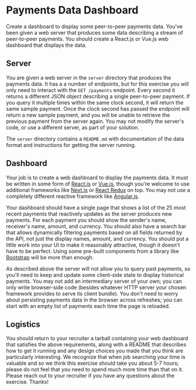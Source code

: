 # Payments Data Dashboard

Create a dashboard to display some peer-to-peer payments data.  You've been given a web server that produces some data describing a stream of peer-to-peer payments.  You should create a React.js or Vue.js web dashboard that displays the data.


## Server

You are given a web server in the `server` directory that produces the payments data.  It has a a number of endpoints, but for this exercise you will only need to interact with the `GET /payments` endpoint.  Every second it returns a different JSON object describing a single peer-to-peer payment.  If you query it multiple times within the same clock second, it will return the same sample payment.  Once the clock second has passed the endpoint will return a new sample payment, and you will be unable to retrieve the previous payment from the server again.  You may not modify the server's code, or use a different server, as part of your solution.

The `server` directory contains a `README.md` with documentation of the data format and instructions for getting the server running.


## Dashboard

Your job is to create a web dashboard to display the payments data.  It must be written in some form of [React.js](https://reactjs.org/) or [Vue.js](https://vuejs.org/), though you're welcome to use additional frameworks like [Next.js](https://nextjs.org/) or [React Redux](https://react-redux.js.org/) on top.  You may not use a completely different reactive framework like [Angular.js](https://angularjs.org/).

Your dashboard should have a single page that shows a list of the 25 most recent payments that reactively updates as the server produces new payments.  For each payment you should show the sender's name, receiver's name, amount, and currency.  You should also have a search bar that allows dynamically filtering payments based on all fields returned by the API, not just the display names, amount, and currency.  You should put a little work into your UI to make it reasonably attractive, though it doesn't have to be perfect.  Using some pre-built components from a library like [Bootstrap](https://getbootstrap.com/) will be more than enough.

As described above the server will not allow you to query past payments, so you'll need to keep and update some client-side state to display historical payments.  You may not add an intermediary server of your own; you can only write browser-side code (besides whatever HTTP server your chosen framework provides to serve its client bundle).  You don't need to worry about persisting payments data in the browser across refreshes; you can start with an empty list of payments each time the page is reloaded.


## Logistics

You should return to your recruiter a tarball containing your web dashboard that satisfies the above requirements, along with a README that describes how to get it running and any design choices you made that you think are particularly interesting.  We recognize that when job searching your time is valuable and so we think this exercise should take you about 5-7 hours; please do not feel that you need to spend much more time than that on it.  Please reach out to your recruiter if you have any questions about the exercise.  Thanks!
